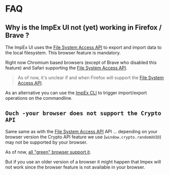 # FAQ

## Why is the ImpEx UI not (yet) working in Firefox / Brave ? 

The ImpEx UI uses the [File System Access API](https://web.dev/file-system-access/) to export and import data to the local filesystem. This browser feature is mandatory.

Right now Chromium based browsers (except of Brave who disabled this feature) and Safari supporting the [File System Access API](https://web.dev/file-system-access/). 

> As of now, it's unclear if and when Firefox will support the [File System Access API](https://web.dev/file-system-access/). 

As an alternative you can use the [ImpEx CLI](./impex-cli.html) to trigger import/export operations on the commandline.

## `Ouch -your browser does not support the Crypto API`

Same same as with the [File System Access API](https://web.dev/file-system-access/) API ... depending on your browser version the Crypto API feature we use (`window.crypto.randomUUID`) may not be supported by your browser. 

As of now, [all "green" browser support it](https://developer.mozilla.org/en-US/docs/Web/API/Crypto/randomUUID). 

But if you use an older version of a browser it might happen that Impex will not work since the browser feature is not available in your browser.